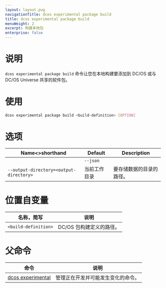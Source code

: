```yaml
---
layout: layout.pug
navigationTitle: dcos experimental package build
title: dcos experimental package build
menuWeight: 2
excerpt: 构建本地包
enterprise: false
---
```



# 说明
`dcos experimental package build` 命令让您在本地构建要添加到 DC/OS 或与 DC/OS Universe 共享的软件包。

# 使用

```bash
dcos experimental package build <build-definition> [OPTION]
```

# 选项

| Name<>shorthand | Default | Description |
|---------|-------------|-------------|
| | `--json` | | 指定 JSON 格式的数据。|
| `--output-directory=<output-directory>` | 当前工作目录 | 要存储数据的目录的路径。|

# 位置自变量

| 名称，简写 | 说明 |
|---------|-------------|
| `<build-definition>` | DC/OS 包构建定义的路径。|

# 父命令

| 命令 | 说明 |
|---------|-------------|
| [dcos experimental](/cn/1.11/cli/command-reference/dcos-experimental/)  | 管理正在开发并可能发生变化的命令。| 
